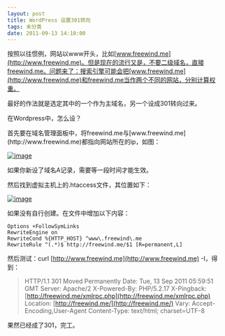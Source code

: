 ```yaml
---
layout: post
title: WordPress 设置301转向
tags: 未分类
date: 2011-09-13 14:10:00
---
```


按照以往惯例，网站以www开头，比如[www.freewind.me](http://www.freewind.me)。但是现在的流行又是，不要二级域名，直接freewind.me。问题来了：搜索引擎可能会把[www.freewind.me](http://www.freewind.me)和freewind.me当作两个不同的网站，分别计算权重。

最好的作法就是选定其中的一个作为主域名，另一个设成301转向过来。

在Wordpress中，怎么设？

 <span id="more-149"></span>
<p>首先要在域名管理面板中，将freewind.me与[www.freewind.me](http://www.freewind.me)都指向网站所在的ip，如图：

[![image](http://freewind.me/wp-content/uploads/2011/09/image_thumb4.png "image")](http://freewind.me/wp-content/uploads/2011/09/image4.png)

如果你新设了域名A记录，需要等一段时间才能生效。

然后找到虚拟主机上的.htaccess文件，其位置如下：

[![image](http://freewind.me/wp-content/uploads/2011/09/image_thumb5.png "image")](http://freewind.me/wp-content/uploads/2011/09/image5.png)

如果没有自行创建。在文件中增加以下内容：

```
Options +FollowSymLinks
RewriteEngine on
RewriteCond %{HTTP_HOST} ^www\.freewind\.me
RewriteRule ^(.*)$ http://freewind.me/$1 [R=permanent,L]
```

然后测试：curl [http://www.freewind.me](http://www.freewind.me) -I，得到：

> HTTP/1.1 301 Moved Permanently 
> Date: Tue, 13 Sep 2011 05:59:51 GMT 
> Server: Apache/2 
> X-Powered-By: PHP/5.2.17 
> X-Pingback: [http://freewind.me/xmlrpc.php](http://freewind.me/xmlrpc.php) 
> Location: [http://freewind.me/](http://freewind.me/) 
> Vary: Accept-Encoding,User-Agent 
> Content-Type: text/html; charset=UTF-8

果然已经成了301，完工。
